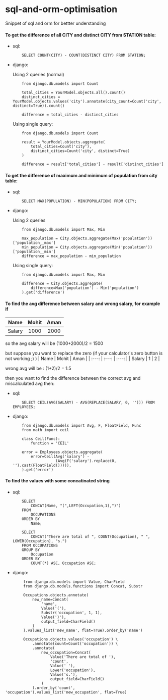 # sql-and-orm-optimisation
Snippet of sql and orm for bettter understanding

#### To get the difference of all CITY and distinct CITY from STATION table:
- sql:
    ```
        SELECT COUNT(CITY) - COUNT(DISTINCT CITY) FROM STATION;
    ```

- django: 

    Using 2 queries (normal)
    ```
        from django.db.models import Count

        total_cities = YourModel.objects.all().count()
        distinct_cities = YourModel.objects.values('city').annotate(city_count=Count('city', distinct=True)).count()

        difference = total_cities - distinct_cities
    ```

    Using single query:
    ```
        from django.db.models import Count

        result = YourModel.objects.aggregate(
            total_cities=Count('city'),
            distinct_cities=Count('city', distinct=True)
        )

        difference = result['total_cities'] - result['distinct_cities']

    ```

#### To get the difference of maximum and minimum of population from city table:
- sql:
    ```
        SELECT MAX(POPULATION) - MIN(POPULATION) FROM CITY;
    ```

- django:

    Using 2 queries
    ```
        from django.db.models import Max, Min

        max_population = City.objects.aggregate(Max('population'))['population__max']
        min_population = City.objects.aggregate(Min('population'))['population__min']
        difference = max_population - min_population
    ```
    
    Using single query:
    ```
        from django.db.models import Max, Min

        difference = City.objects.aggregate(
            difference=Max('population') - Min('population')
        ).get('difference')
    ```
    
#### To find the avg difference between salary and wrong salary, for example if

| Name   | Mohit   | Aman   |
| :---:  | :---:   | :---:  |
| Salary | 1000    | 2000   |

so the avg salary will be (1000+2000)/2 = 1500

but suppose you want to replace the zero (if your calculator's zero button is not working ;) )
| Name   | Mohit   | Aman   |
| :---:  | :---:   | :---:  |
| Salary | 1    | 2   |

wrong avg will be : (1+2)/2 = 1.5

then you want to find the difference between the correct avg and miscalculated avg then:

- sql:
    ```
        SELECT CEIL(AVG(SALARY) - AVG(REPLACE(SALARY, 0, ''))) FROM EMPLOYEES;
    ```

- django:
    ```
        from django.db.models import Avg, F, FloatField, Func
        from math import ceil

        class Ceil(Func):
            function = 'CEIL'

        error = Employees.objects.aggregate(
            error=Ceil(Avg('salary') - 
                       (Avg(F('salary').replace(0, '').cast(FloatField())))),
        ).get('error')
    ```

#### To find the values with some concatinated string

- sql:
    ```
        SELECT 
            CONCAT(Name, "(",LEFT(Occupation,1),")")
        FROM
            OCCUPATIONS
        ORDER BY
            Name;

        SELECT 
            CONCAT("There are total of ", COUNT(Occupation), " ", LOWER(Occupation), "s.")
        FROM OCCUPATIONS
        GROUP BY
            Occupation
        ORDER BY
            COUNT(*) ASC, Occupation ASC;
    ```

- django:
```
        from django.db.models import Value, CharField
        from django.db.models.functions import Concat, Substr

        Occupations.objects.annotate(
            new_name=Concat(
                'name', 
                Value('('), 
                Substr('occupation', 1, 1),
                Value(')'),
                output_field=CharField()
            )
        ).values_list('new_name', flat=True).order_by('name')
     
        Occupations.objects.values('occupation') \
            .annotate(count=Count('occupation')) \
            .annotate(
                new_occupation=Concat(
                    Value('There are total of '), 
                    'count', 
                    Value(' '), 
                    Lower('occupation'), 
                    Value('s.'),
                    output_field=CharField()
                )
            ).order_by('count', 'occupation').values_list('new_occupation', flat=True)
```
